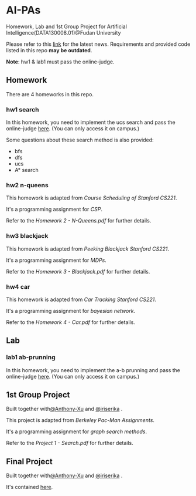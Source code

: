 # AI-PAs
Homework, Lab and 1st Group Project for Artificial Intelligence(DATA130008.01)@Fudan University

Please refer to this [link](http://www.sdspeople.fudan.edu.cn/zywei/DATA130008/) for the latest news. Requirements and provided code listed in this repo **may be outdated**.

**Note**: hw1 & lab1 must pass the online-judge.

## Homework

There are 4 homeworks in this repo.

### hw1 search

In this homework, you need to implement the ucs search and pass the online-judge [here](http://10.88.12.45/JudgeOnline/). (You can only access it on campus.)

Some questions about these search method is also provided:

- bfs
- dfs
- ucs
- A* search

### hw2 n-queens

This homework is adapted from *Course Scheduling of Stanford CS221*.

It's a programming assignment for *CSP*.

Refer to the *Homework 2 - N-Queens.pdf* for further details.

### hw3 blackjack

This homework is adapted from *Peeking Blackjack Stanford CS221*.

It's a programming assignment for *MDPs*.

Refer to the *Homework 3 - Blackjack.pdf* for further details.

### hw4 car

This homework is adapted from *Car Tracking Stanford CS221*.

It's a programming assignment for *bayesian network*.

Refer to the *Homework 4 - Car.pdf* for further details.

## Lab

### lab1 ab-prunning

In this homework, you need to implement the a-b prunning and pass the online-judge [here](http://10.88.12.45/JudgeOnline/). (You can only access it on campus.)

## 1st Group Project

Built together with[@Anthony-Xu](https://github.com/Anthony-Xu) and [@iriserika](https://github.com/iriserika) .

This project is adapted from *Berkeley Pac-Man Assignments*.

It's a programming assignment for *graph search methods*.

Refer to the *Project 1 - Search.pdf* for further details.

## Final Project

Built together with[@Anthony-Xu](https://github.com/Anthony-Xu) and [@iriserika](https://github.com/iriserika) .

It's contained [here](https://github.com/TianxiaoHu/GomokuAgent).

